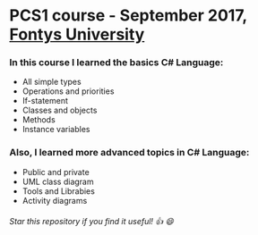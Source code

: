 # 
# PCS1 course - September 2017, [Fontys University](https://fontys.nl/ "Fontys University")

### In this course I learned the basics C# Language:

* All simple types
* Operations and priorities
* If-statement
* Classes and objects
* Methods
* Instance variables

### Also, I learned more advanced topics in C# Language:

* Public and private
* UML class diagram
* Tools and Librabies
* Activity diagrams

###### Star this repository if you find it useful! :thumbsup: :smile:
